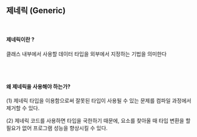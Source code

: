 ## 제네릭 (Generic)

<br />

#### 제네릭이란 ?
클래스 내부에서 사용할 데이터 타입을 외부에서 지정하는 기법을 의미한다

<br />
<br />

#### 왜 제네릭을 사용해야 하는가?
(1) 제네릭 타입을 이용함으로써 잘못된 타입이 사용될 수 있는 문제를 컴파일 과정에서 제거할 수 있다.
  
(2) 제네릭 코드를 사용하면 타입을 국한하기 때문에, 요소를 찾아올 때 타입 변환을 할 필요가 없어 프로그램 성능을 향상시킬 수 있다.

